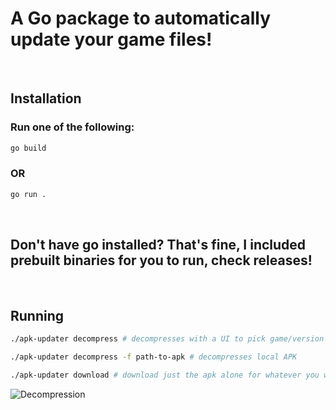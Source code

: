# **A Go package to automatically update your game files!**
<br/>

## **Installation**
### Run one of the following:
```sh
go build
```
### OR
```sh
go run .
```
<br/>

## **Don't have go installed? That's fine, I included prebuilt binaries for you to run, check releases!**
<br />

## Running
```sh
./apk-updater decompress # decompresses with a UI to pick game/version

./apk-updater decompress -f path-to-apk # decompresses local APK

./apk-updater download # download just the apk alone for whatever you want
```
![Decompression](https://i.imgur.com/U2TMpH1.gif)
